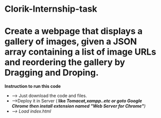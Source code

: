 # Clorik-Internship-task
<h1> Create a webpage that displays a gallery of images, given a JSON array containing a list of image URLs and reordering the gallery by Dragging and Droping.</h1>

<b>Instruction to run this code</b>
 <ul>
 <li>--> Just download the code and files.</li>
  <li>-->Deploy it in Server (<strong> like <em>Tomacat,xampp..etc <em> or  goto Google Chrome then install extension named <em>"Web Server for Chrome"<em></strong>)</li>
  <li>--> Load index.html</li>
</ul>
